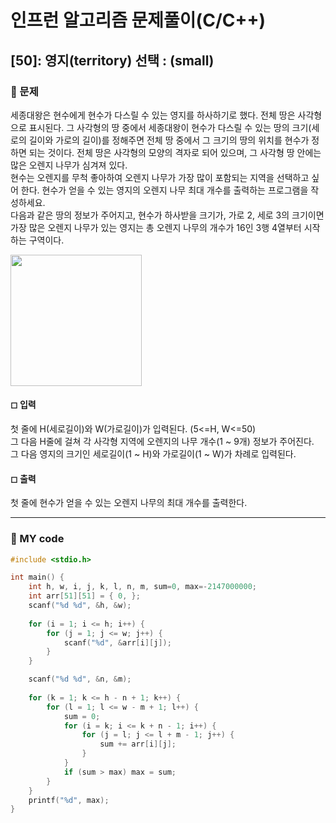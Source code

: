 # 인프런 알고리즘 문제풀이(C/C++)

## [50]: 영지(territory) 선택 : (small)

### 🌴 문제

세종대왕은 현수에게 현수가 다스릴 수 있는 영지를 하사하기로 했다. 전체 땅은 사각형으로 표시된다. 그 사각형의 땅 중에서 세종대왕이 현수가 다스릴 수 있는 땅의 크기(세로의 길이와 가로의 길이)를 정해주면 전체 땅 중에서 그 크기의 땅의 위치를 현수가 정하면 되는 것이다.
전체 땅은 사각형의 모양의 격자로 되어 있으며, 그 사각형 땅 안에는 많은 오렌지 나무가 심겨져 있다.<br>
현수는 오렌지를 무척 좋아하여 오렌지 나무가 가장 많이 포함되는 지역을 선택하고 싶어 한다. 현수가 얻을 수 있는 영지의 오렌지 나무 최대 개수를 출력하는 프로그램을 작성하세요. <br>
다음과 같은 땅의 정보가 주어지고, 현수가 하사받을 크기가, 가로 2, 세로 3의 크기이면 가장 많은 오렌지 나무가 있는 영지는 총 오렌지 나무의 개수가 16인 3행 4열부터 시작하는 구역이다.<br>

<img src="https://user-images.githubusercontent.com/49135797/113561793-218e9d80-9640-11eb-916e-a2118bbf5c30.png" width="210px" height="210px"/>
<br>

#### ◻ 입력

첫 줄에 H(세로길이)와 W(가로길이)가 입력된다. (5<=H, W<=50) <br>
그 다음 H줄에 걸쳐 각 사각형 지역에 오렌지의 나무 개수(1 ~ 9개) 정보가 주어진다. <br>
그 다음 영지의 크기인 세로길이(1 ~ H)와 가로길이(1 ~ W)가 차례로 입력된다.

#### ◻ 출력

첫 줄에 현수가 얻을 수 있는 오렌지 나무의 최대 개수를 출력한다.

---

### 🤠 MY code

```c++
#include <stdio.h>

int main() {
	int h, w, i, j, k, l, n, m, sum=0, max=-2147000000;
	int arr[51][51] = { 0, };
	scanf("%d %d", &h, &w);
	
	for (i = 1; i <= h; i++) {
		for (j = 1; j <= w; j++) {
			scanf("%d", &arr[i][j]);
		}
	}

	scanf("%d %d", &n, &m);
	
	for (k = 1; k <= h - n + 1; k++) {
		for (l = 1; l <= w - m + 1; l++) {
			sum = 0;
			for (i = k; i <= k + n - 1; i++) {
				for (j = l; j <= l + m - 1; j++) {
					sum += arr[i][j];
				}
			}
			if (sum > max) max = sum;
		}
	}
	printf("%d", max);
}
```